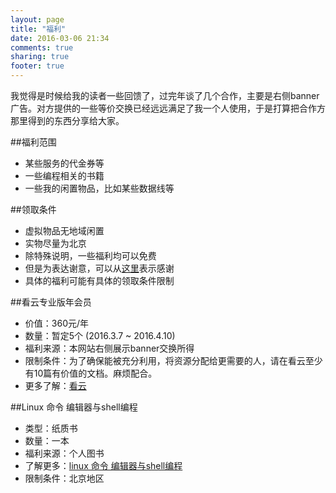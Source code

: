 ```yaml
---
layout: page
title: "福利"
date: 2016-03-06 21:34
comments: true
sharing: true
footer: true
---
```


我觉得是时候给我的读者一些回馈了，过完年谈了几个合作，主要是右侧banner广告。对方提供的一些等价交换已经远远满足了我一个人使用，于是打算把合作方那里得到的东西分享给大家。

##福利范围
  * 某些服务的代金券等
  * 一些编程相关的书籍
  * 一些我的闲置物品，比如某些数据线等


##领取条件
  * 虚拟物品无地域闲置
  * 实物尽量为北京
  * 除特殊说明，一些福利均可以免费
  * 但是为表达谢意，可以从[这里](http://droidyue.com/donate/)表示感谢
  * 具体的福利可能有具体的领取条件限制

##看云专业版年会员
  * 价值：360元/年
  * 数量：暂定5个 (2016.3.7 ~ 2016.4.10)
  * 福利来源：本网站右侧展示banner交换所得
  * 限制条件：为了确保能被充分利用，将资源分配给更需要的人，请在看云至少有10篇有价值的文档。麻烦配合。
  * 更多了解：[看云](http://www.kancloud.cn/price)

##Linux 命令 编辑器与shell编程
  * 类型：纸质书
  * 数量：一本
  * 福利来源：个人图书
  * 了解更多：[linux 命令 编辑器与shell编程](http://s.click.taobao.com/t?e=m%3D2%26s%3Dgvtnhyka35UcQipKwQzePOeEDrYVVa64K7Vc7tFgwiHjf2vlNIV67hMxXcze%2BISoxT40F5yyh63M3gYQjCL89vSdxyvKgR5IYpon8UCVSYZ0GNrqi8kpijO6srjmTjLEPTVdWxpwukto73JLQDTiW8YOae24fhW0&pvid=10_113.45.170.252_338_1457534124308)
  * 限制条件：北京地区